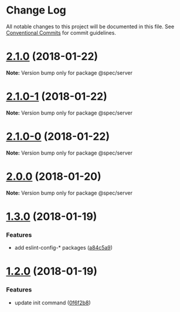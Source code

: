# Change Log

All notable changes to this project will be documented in this file.
See [Conventional Commits](https://conventionalcommits.org) for commit guidelines.

<a name="2.1.0"></a>
# [2.1.0](https://github.com/joshblack/spec/tree/master/packages/spec-server/compare/v2.1.0-1...v2.1.0) (2018-01-22)




**Note:** Version bump only for package @spec/server

<a name="2.1.0-1"></a>
# [2.1.0-1](https://github.com/joshblack/spec/tree/master/packages/spec-server/compare/v2.1.0-0...v2.1.0-1) (2018-01-22)




**Note:** Version bump only for package @spec/server

<a name="2.1.0-0"></a>
# [2.1.0-0](https://github.com/joshblack/spec/tree/master/packages/spec-server/compare/v2.0.0...v2.1.0-0) (2018-01-22)




**Note:** Version bump only for package @spec/server

<a name="2.0.0"></a>
# [2.0.0](https://github.com/joshblack/spec/tree/master/packages/spec-server/compare/v1.3.1...v2.0.0) (2018-01-20)




**Note:** Version bump only for package @spec/server

<a name="1.3.0"></a>
# [1.3.0](https://github.com/joshblack/spec/tree/master/packages/spec-server/compare/v1.2.0...v1.3.0) (2018-01-19)


### Features

* add eslint-config-* packages ([a84c5a9](https://github.com/joshblack/spec/tree/master/packages/spec-server/commit/a84c5a9))




<a name="1.2.0"></a>
# [1.2.0](https://github.com/joshblack/spec/tree/master/packages/spec-server/compare/v1.1.6...v1.2.0) (2018-01-19)


### Features

* update init command ([0f6f2b8](https://github.com/joshblack/spec/tree/master/packages/spec-server/commit/0f6f2b8))

